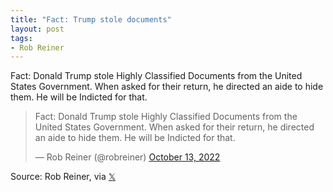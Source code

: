 ```yaml
---
title: "Fact: Trump stole documents"
layout: post
tags:
- Rob Reiner
---
```


Fact: Donald Trump stole Highly Classified Documents from the United States Government. When asked for their return, he directed an aide to hide them. He will be Indicted for that.

<blockquote class="twitter-tweet"><p lang="en" dir="ltr">Fact: Donald Trump stole Highly Classified Documents from the United States Government. When asked for their return, he directed an aide to hide them. He will be Indicted for that.</p>&mdash; Rob Reiner (@robreiner) <a href="https://twitter.com/robreiner/status/1580560914989780993?ref_src=twsrc%5Etfw">October 13, 2022</a></blockquote> <script async src="https://platform.twitter.com/widgets.js" charset="utf-8"></script>

Source: Rob Reiner, via [𝕏](https://x.com)
